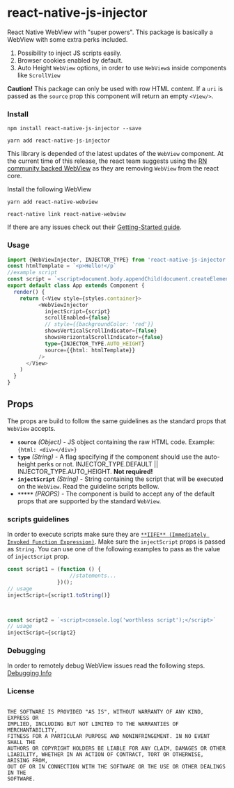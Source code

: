 # react-native-js-injector
React Native WebView with "super powers". This package is basically a WebView with some extra perks included.

1. Possibility to inject JS scripts easily.
2. Browser cookies enabled by default. 
3. Auto Height `WebView` options, in order to use `WebView`s inside components like `ScrollView`

**Caution!** This package can only be used with row HTML content. If a `uri` is passed as the `source` prop this component will return an empty `<View/>`.

### Install

```
npm install react-native-js-injector --save
```
    
```
yarn add react-native-js-injector
```

This library is depended of the latest updates of the `WebView` component. 
At the current time of this release, the react team suggests using the [RN community backed WebView](https://github.com/react-native-community/react-native-webview) as they are removing `WebView` from the react core.

Install the following WebView
```
yarn add react-native-webview

react-native link react-native-webview
```

If there are any issues check out their [Getting-Started guide](https://github.com/react-native-community/react-native-webview/blob/master/docs/Getting-Started.md).



### Usage

```typescript jsx
import {WebViewInjector, INJECTOR_TYPE} from 'react-native-js-injector'
const htmlTemplate = `<p>Hello!</p`
//example script
const script = `<script>document.body.appendChild(document.createElement("hr"));</script>`
export default class App extends Component {
  render() {
    return (<View style={styles.container}>
          <WebViewInjector
            injectScript={script}
            scrollEnabled={false}
            // style={{backgroundColor: 'red'}}
            showsVerticalScrollIndicator={false}
            showsHorizontalScrollIndicator={false}
            type={INJECTOR_TYPE.AUTO_HEIGHT}
            source={{html: htmlTemplate}}
          />
      </View>
    )
  }
}
```


## Props
The props are build to follow the same guidelines as the standard props that `WebView` accepts.

- **`source`** _(Object)_ - JS object containing the raw HTML code. Example: `{html: <div></div>}`
- **`type`** _(String)_ - A flag specifying if the component should use the auto-height perks or not. INJECTOR_TYPE.DEFAULT || INJECTOR_TYPE.AUTO_HEIGHT. **Not required!**
- **`injectScript`** _(String)_ - String containing the script that will be executed on the `WebView`. Read the guideline scripts bellow.
- **`*****`** _(PROPS)_ - The component is build to accept any of the default props that are supported by the standard `WebView`.

### scripts guidelines
In order to execute scripts make sure they are [`**IIFE** (Immediately Invoked Function Expression)`](https://developer.mozilla.org/en-US/docs/Glossary/IIFE).
Make sure the `injectScript` props is passed as `String`. You can use one of the following examples to pass as the value of `injectScript` prop. 

```typescript jsx
const script1 = (function () {
                    //statements...
                })();
// usage
injectScript={script1.toString()}



const script2 = `<script>console.log('worthless script');</script>`
// usage
injectScript={script2}
``` 


### Debugging
In order to remotely debug WebView issues read the following steps.
[Debugging Info](https://github.com/valdio/react-native-js-injector/blob/master/Debugging.md)


### License

```

THE SOFTWARE IS PROVIDED "AS IS", WITHOUT WARRANTY OF ANY KIND, EXPRESS OR
IMPLIED, INCLUDING BUT NOT LIMITED TO THE WARRANTIES OF MERCHANTABILITY,
FITNESS FOR A PARTICULAR PURPOSE AND NONINFRINGEMENT. IN NO EVENT SHALL THE
AUTHORS OR COPYRIGHT HOLDERS BE LIABLE FOR ANY CLAIM, DAMAGES OR OTHER
LIABILITY, WHETHER IN AN ACTION OF CONTRACT, TORT OR OTHERWISE, ARISING FROM,
OUT OF OR IN CONNECTION WITH THE SOFTWARE OR THE USE OR OTHER DEALINGS IN THE
SOFTWARE.

```
